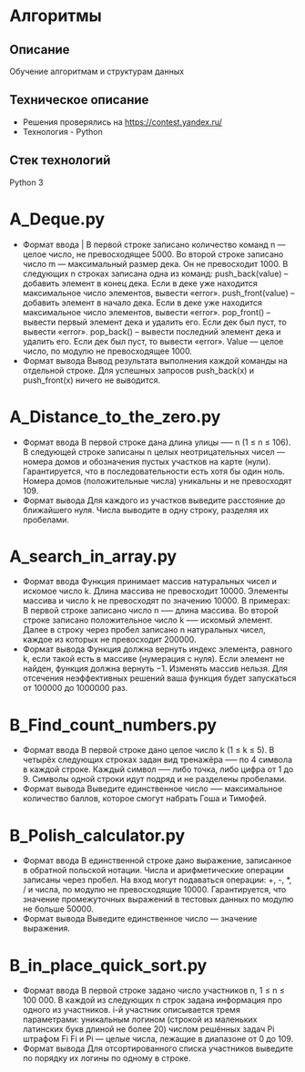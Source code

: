 # Алгоритмы

## Описание
Обучение алгоритмам и структурам данных

## Техническое описание
* Решения проверялись на https://contest.yandex.ru/
* Технология - Python

## Стек технологий
Python 3

# A_Deque.py
* Формат ввода |
В первой строке записано количество команд n — целое число, не превосходящее 5000. Во второй строке записано число m — максимальный размер дека. Он не превосходит 1000. В следующих n строках записана одна из команд:
push_back(value) – добавить элемент в конец дека. Если в деке уже находится максимальное число элементов, вывести «error».
push_front(value) – добавить элемент в начало дека. Если в деке уже находится максимальное число элементов, вывести «error».
pop_front() – вывести первый элемент дека и удалить его. Если дек был пуст, то вывести «error».
pop_back() – вывести последний элемент дека и удалить его. Если дек был пуст, то вывести «error».
Value — целое число, по модулю не превосходящее 1000.
* Формат вывода
Вывод результата выполнения каждой команды на отдельной строке. Для успешных запросов push_back(x) и push_front(x) ничего не выводится.

# A_Distance_to_the_zero.py
* Формат ввода
В первой строке дана длина улицы —– n (1 ≤ n ≤ 106). В следующей строке записаны n целых неотрицательных чисел — номера домов и обозначения пустых участков на карте (нули). Гарантируется, что в последовательности есть хотя бы один ноль. Номера домов (положительные числа) уникальны и не превосходят 109.
* Формат вывода
Для каждого из участков выведите расстояние до ближайшего нуля. Числа выводите в одну строку, разделяя их пробелами.

# A_search_in_array.py
* Формат ввода
Функция принимает массив натуральных чисел и искомое число k. Длина массива не превосходит 10000. Элементы массива и число k не превосходят по значению 10000.
В примерах: В первой строке записано число n –— длина массива. Во второй строке записано положительное число k –— искомый элемент. Далее в строку через пробел записано n натуральных чисел, каждое из которых не превосходит 200000.
* Формат вывода
Функция должна вернуть индекс элемента, равного k, если такой есть в массиве (нумерация с нуля). Если элемент не найден, функция должна вернуть −1. Изменять массив нельзя. Для отсечения неэффективных решений ваша функция будет запускаться от 100000 до 1000000 раз.

# B_Find_count_numbers.py
* Формат ввода
В первой строке дано целое число k (1 ≤ k ≤ 5).
В четырёх следующих строках задан вид тренажёра –— по 4 символа в каждой строке. Каждый символ —– либо точка, либо цифра от 1 до 9. Символы одной строки идут подряд и не разделены пробелами.
* Формат вывода
Выведите единственное число –— максимальное количество баллов, которое смогут набрать Гоша и Тимофей.

# B_Polish_calculator.py
* Формат ввода
В единственной строке дано выражение, записанное в обратной польской нотации. Числа и арифметические операции записаны через пробел.
На вход могут подаваться операции: +, -, *, / и числа, по модулю не превосходящие 10000.
Гарантируется, что значение промежуточных выражений в тестовых данных по модулю не больше 50000.
* Формат вывода
Выведите единственное число — значение выражения.

# B_in_place_quick_sort.py
* Формат ввода
В первой строке задано число участников n, 1 ≤ n ≤ 100 000.
В каждой из следующих n строк задана информация про одного из участников.
i-й участник описывается тремя параметрами:
уникальным логином (строкой из маленьких латинских букв длиной не более 20)
числом решённых задач Pi
штрафом Fi
Fi и Pi — целые числа, лежащие в диапазоне от 0 до 109.
* Формат вывода
Для отсортированного списка участников выведите по порядку их логины по одному в строке.
